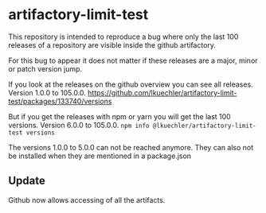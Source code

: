 # artifactory-limit-test

This repository is intended to reproduce a bug where only the last 100 releases of a repository are visible inside the github artifactory.

For this bug to appear it does not matter if these releases are a major, minor or patch version jump.

If you look at the releases on the github overview you can see all releases. Version 1.0.0 to 105.0.0.
https://github.com/lkuechler/artifactory-limit-test/packages/133740/versions

But if you get the releases with npm or yarn you will get the last 100 versions. Version 6.0.0 to 105.0.0.
`npm info @lkuechler/artifactory-limit-test versions`

The versions 1.0.0 to 5.0.0 can not be reached anymore. They can also not be installed when they are mentioned in a package.json

## Update

Github now allows accessing of all the artifacts.
